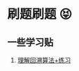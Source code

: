 # 刷题刷题 😝


## 一些学习贴
1. [理解回溯算法+练习](https://leetcode.cn/problems/permutations/solution/hui-su-suan-fa-python-dai-ma-java-dai-ma-by-liweiw/)
